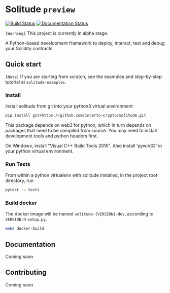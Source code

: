 # Solitude `preview`

[![Build Status](https://travis-ci.com/incerto-crypto/solitude.svg?branch=master)](https://travis-ci.com/incerto-crypto/solitude)  [![Documentation Status](https://readthedocs.org/projects/solitude/badge/?version=master)](https://solitude.readthedocs.io/en/master/?badge=master)

`[Warning]` This project is currently in alpha stage.

A Python-based development framework to deploy, interact, test and debug your Solidity contracts. 

## Quick start

`[Note]` If you are starting from scratch, see the examples and step-by-step tutorial at `solitude-examples`.

### Install

Install solitude from git into your python3 virtual environment

```bash
pip install git+https://github.com/incerto-crypto/solitude.git
```

This package depends on web3 for python, which in turn depends on packages that need to be compiled from source. You may need to install development tools and python headers first.

On Windows, install "Visual C++ Build Tools 2015". Also install 'pywin32' in your python virtual environment.


### Run Tests

From within a python virtualenv with solitude installed, in the project root directory, run

```bash
pytest -v tests
```

### Build docker

The docker image will be named `solitude-{VERSION}-dev`, according to `VERSION` in `setup.py`.

```bash
make docker-build
```

## Documentation

Coming soon

## Contributing

Coming soon
